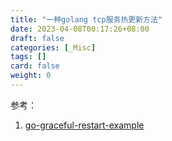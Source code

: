```yaml
---
title: "一种golang tcp服务热更新方法"
date: 2023-04-08T00:17:26+08:00
draft: false
categories: [_Misc]
tags: []
card: false
weight: 0
---
```


参考：

1. [go-graceful-restart-example](https://github.com/Scalingo/go-graceful-restart-example)
